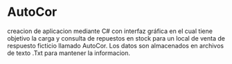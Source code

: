 # AutoCor

creacion de aplicacion mediante C# con interfaz gráfica en el cual tiene objetivo la carga y consulta de repuestos en stock para un local de venta de respuesto ficticio llamado AutoCor. Los datos son almacenados en archivos de texto .Txt para mantener la informacion.
